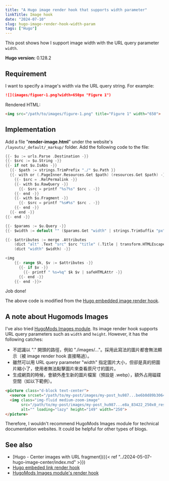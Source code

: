 ```yaml
---
title: "A Hugo image render hook that supports width parameter"
linkTitle: Image hook
date: "2024-07-10"
slug: hugo-image-render-hook-width-param
tags: ["Hugo"]
---
```


This post shows how I support image width with the URL query parameter `width`.

**Hugo version:** 0.128.2

## Requirement

I want to specify a image's width via the URL query string. For example:

```markdown
![](images/figuer-1.png?width=650px "Figure 1")
```

Rendered HTML:

```html
<img src="/path/to/images/figure-1.png" title="Figure 1" width="650">
```

## Implementation

Add a file "**render-image.html**" under the website's `/layouts/_default/_markup/` folder. Add the following code to the file:

```go
{{- $u := urls.Parse .Destination -}}
{{- $src := $u.String -}}
{{- if not $u.IsAbs -}}
  {{- $path := strings.TrimPrefix "./" $u.Path }}
  {{- with or (.PageInner.Resources.Get $path) (resources.Get $path) -}}
    {{- $src = .RelPermalink -}}
    {{- with $u.RawQuery -}}
      {{- $src = printf "%s?%s" $src . -}}
    {{- end -}}
    {{- with $u.Fragment -}}
      {{- $src = printf "%s#%s" $src . -}}
    {{- end -}}
  {{- end -}}
{{- end -}}

{{- $params := $u.Query -}}
{{- $width := default "" ($params.Get "width" | strings.TrimSuffix "px") }}

{{- $attributes := merge .Attributes
    (dict "alt" .Text "src" $src "title" (.Title | transform.HTMLEscape))
    (dict "width" $width) -}}

<img
    {{- range $k, $v := $attributes -}}
      {{- if $v -}}
        {{- printf " %s=%q" $k $v | safeHTMLAttr -}}
      {{- end -}}
    {{- end -}}>
```

Job done!

The above code is modified from the [Hugo embedded image render hook](https://github.com/gohugoio/hugo/blob/master/tpl/tplimpl/embedded/templates/_default/_markup/render-image.html).

## A note about Hugomods Images

I've also tried [HugoMods Images module](https://images.hugomods.com/). Its image render hook supports URL query parameters such as `width` and `height`. However, it has the following catches:

- 不認識以 "." 開頭的路徑，例如 "./images/..."。採用此寫法的圖片都會無法顯示（被 image render hook 直接略過）。
- 雖然可以用 URL query parameter "width" 指定圖片大小，但卻是真的把圖片縮小了，使用者無法點擊圖片來查看原尺寸的圖片。
- 生成網頁的時候，會額外產生新的圖片檔案（預設是 .webp），額外占用磁碟空間（如以下範例）。

```html
<picture class="d-block text-center">
  <source srcset="/path/to/my-post/images/my-post_hu987...be6b0d89b30645f8.webp" type="image/webp">
  <img class="img-fluid medium-zoom-image"
       src="/path/to/my-post/images/my-post_hu987...e8a_83422_250x0_resize_catmullrom_3.7727d...bd2.png"
       alt="" loading="lazy" height="149" width="250">
</picture>
```

Therefore, I wouldn't recommend HugoMods Images module for technical documentation websites. It could be helpful for other types of blogs.

## See also

- [Hugo - Center images with URL fragment]({{< ref "../2024-05-07-hugo-image-center/index.md" >}})
- [Hugo embeded link render hook](https://github.com/gohugoio/hugo/blob/master/tpl/tplimpl/embedded/templates/_default/_markup/render-link.html)
- [HugoMods Images module's render hook](https://github.com/hugomods/images/blob/main/layouts/_default/_markup/render-image.html)
